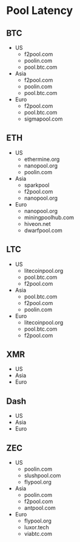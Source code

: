 # Pool Latency

## BTC
+ US
    * f2pool.com
    * poolin.com
    * pool.btc.com
+ Asia
    * f2pool.com
    * poolin.com
    * pool.btc.com
+ Euro
    * f2pool.com
    * pool.btc.com
    * sigmapool.com

## ETH
+ US
    * ethermine.org
    * nanopool.org
    * poolin.com
+ Asia
    * sparkpool
    * f2pool.com
    * nanopool.org
+ Euro
    * nanopool.org
    * miningpoolhub.com
    * hiveon.net
    * dwarfpool.com

## LTC
+ US
    * litecoinpool.org
    * pool.btc.com
    * f2pool.com
+ Asia
    * pool.btc.com
    * f2pool.com
    * poolin.com
+ Euro
    * litecoinpool.org
    * pool.btc.com
    * f2pool.com

## XMR
+ US
+ Asia
+ Euro

## Dash
+ US
+ Asia
+ Euro

## ZEC
+ US
    * poolin.com
    * slushpool.com
    * flypool.org
+ Asia
    * poolin.com
    * f2pool.com
    * antpool.com
+ Euro
    + flypool.org
    + luxor.tech
    + viabtc.com
